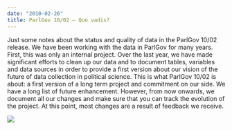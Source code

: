 ```yaml
---
date: "2010-02-26"
title: ParlGov 10/02 — Quo vadis?
---
```


Just some notes about the status and quality of data in the ParlGov 10/02 release. We have been working with the data in ParlGov for many years. First, this was only an internal project. Over the last year, we have made significant efforts to clean up our data and to document tables, variables and data sources in order to provide a first version about our vision of the future of data collection in political science. This is what ParlGov 10/02 is about: a first version of a long term project and commitment on our side. We have a long list of future enhancement. However, from now onwards, we document all our changes and make sure that you can track the evolution of the project. At this point, most changes are a result of feedback we receive.

![](/images/parliament-sweden.jpg)
